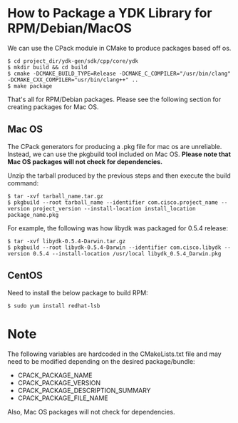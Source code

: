 # How to Package a YDK Library for RPM/Debian/MacOS
We can use the CPack module in CMake to produce packages based off os.
```
$ cd project_dir/ydk-gen/sdk/cpp/core/ydk
$ mkdir build && cd build
$ cmake -DCMAKE_BUILD_TYPE=Release -DCMAKE_C_COMPILER="/usr/bin/clang" -DCMAKE_CXX_COMPILER="usr/bin/clang++" ..
$ make package
```
That's all for RPM/Debian packages. Please see the following section for creating packages for Mac OS.

## Mac OS
The CPack generators for producing a .pkg file for mac os are unreliable. Instead, we can use the pkgbuild tool included on Mac OS. **Please note that Mac OS packages will not check for dependencies.**

Unzip the tarball produced by the previous steps and then execute the build command:
```
$ tar -xvf tarball_name.tar.gz
$ pkgbuild --root tarball_name --identifier com.cisco.project_name --version project_version --install-location install_location package_name.pkg
```

For example, the following was how libydk was packaged for 0.5.4 release: 
```
$ tar -xvf libydk-0.5.4-Darwin.tar.gz
$ pkgbuild --root libydk-0.5.4-Darwin --identifier com.cisco.libydk --version 0.5.4 --install-location /usr/local libydk_0.5.4_Darwin.pkg
```

## CentOS
Need to install the below package to build RPM:

```
$ sudo yum install redhat-lsb
```

# Note
The following variables are hardcoded in the CMakeLists.txt file and may need to be modified depending on the desired package/bundle:
* CPACK_PACKAGE_NAME
* CPACK_PACKAGE_VERSION
* CPACK_PACKAGE_DESCRIPTION_SUMMARY
* CPACK_PACKAGE_FILE_NAME

Also, Mac OS packages will not check for dependencies.
